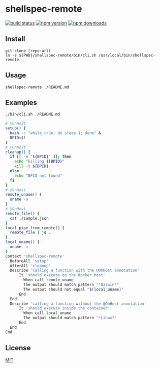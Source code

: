 # shellspec-remote

[![build status](https://img.shields.io/travis/github1/common/master.svg?style=flat-square)](https://travis-ci.org/github1/common)
[![npm version](https://img.shields.io/npm/v/packages/common.svg?style=flat-square)](https://www.npmjs.com/package/packages/common)
[![npm downloads](https://img.shields.io/npm/dm/packages/common.svg?style=flat-square)](https://www.npmjs.com/package/packages/common)

## Install

```shell
git clone [repo-url]
ln -s ${PWD}/shellspec-remote/bin/cli.sh /usr/local/bin/shellspec-remote
```

## Usage

```
shellspec-remote ./README.md
```

## Examples

```bash
./bin/cli.sh ./README.md
```

```bash
# @OnHost
setup() {
  bash -c "while true; do sleep 1; done" &
  BPID=$!
}
# @OnHost
cleanup() {
  if [[ -n "${BPID}" ]]; then
    echo "killing ${BPID}"
    kill -9 ${BPID}
  else
    echo "BPID not found"
  fi
}
# @OnHost
remote_uname() {
  uname -a
}
# @OnHost
remote_file() {
  cat ./sample.json
}
local_pipe_from_remote() {
  remote_file | jq .
}
local_uname() {
  uname -a
}
Context 'shellspec-remote'
  BeforeAll 'setup'
  AfterAll 'cleanup'
  Describe 'calling a function with the @OnHost annotation'
      It 'should execute on the docker host'
        When call remote_uname
        The output should match pattern "*Darwin*"
        The output should not equal "$(local_uname)"
      End
  End
  Describe 'calling a function without the @OnHost annotation'
      It 'should execute inside the container'
        When call local_uname
        The output should match pattern "*Linux*"
      End
  End
End
```

## License

[MIT](LICENSE.md)
